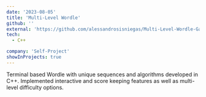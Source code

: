 ```yaml
---
date: '2023-08-05'
title: 'Multi-Level Wordle'
github: ''
external: 'https://github.com/alessandrosisniegas/Multi-Level-Wordle-Game'
tech:
  - C++

company: 'Self-Project'
showInProjects: true
---
```


Terminal based Wordle with unique sequences and algorithms developed in C++. Implemented interactive and score keeping features as well as multi-level difficulty options.